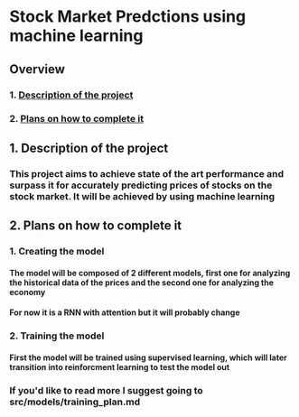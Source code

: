 # Stock Market Predctions using machine learning

## Overview

### 1. [Description of the project](#1-description-of-the-project-1)

### 2. [Plans on how to complete it](#2-plans-on-how-to-complete-it-1)

## 1. Description of the project

### This project aims to achieve state of the art performance and surpass it for accurately predicting prices of stocks on the stock market. It will be achieved by using machine learning

## 2. Plans on how to complete it

### 1. Creating the model

#### The model will be composed of 2 different models, first one for analyzing the historical data of the prices and the second one for analyzing the economy

#### For now it is a RNN with attention but it will probably change

### 2. Training the model

#### First the model will be trained using supervised learning, which will later transition into reinforcment learning to test the model out

### If you'd like to read more I suggest going to src/models/training_plan.md
